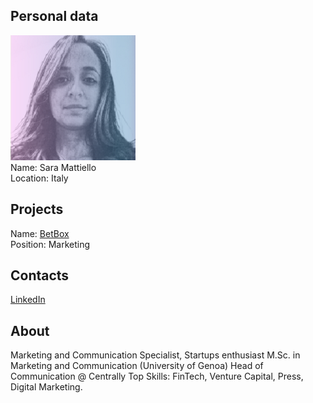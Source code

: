 ## Personal data
![sara mattiello photo](photo/sara_mattiello.png)  
Name:   Sara Mattiello  
Location: Italy  
## Projects 
Name: [BetBox](../projects/betbox.md)  
Position: Marketing   
## Contacts
[LinkedIn](https://www.linkedin.com/in/saravalentinamattiello/)      
## About
Marketing and Communication Specialist, Startups enthusiast
M.Sc. in Marketing and Communication (University of Genoa)
Head of Communication @ Centrally
Top Skills: FinTech, Venture Capital, Press, Digital Marketing.
